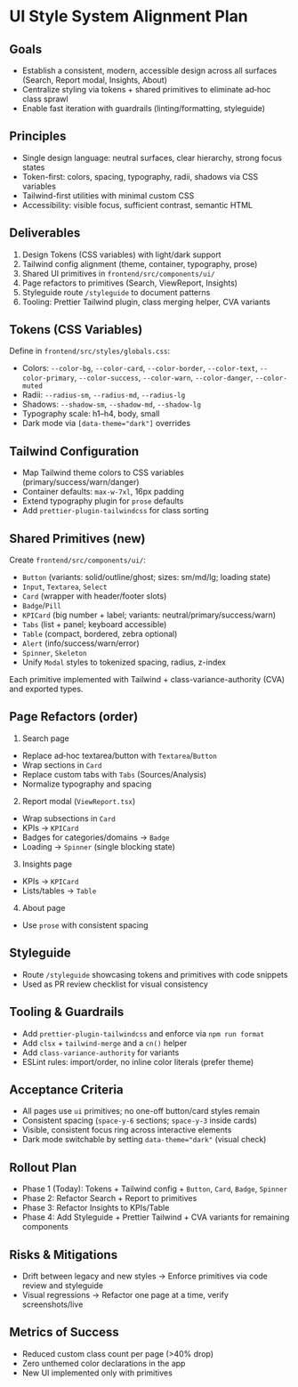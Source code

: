# UI Style System Alignment Plan

## Goals
- Establish a consistent, modern, accessible design across all surfaces (Search, Report modal, Insights, About)
- Centralize styling via tokens + shared primitives to eliminate ad‑hoc class sprawl
- Enable fast iteration with guardrails (linting/formatting, styleguide)

## Principles
- Single design language: neutral surfaces, clear hierarchy, strong focus states
- Token-first: colors, spacing, typography, radii, shadows via CSS variables
- Tailwind-first utilities with minimal custom CSS
- Accessibility: visible focus, sufficient contrast, semantic HTML

## Deliverables
1) Design Tokens (CSS variables) with light/dark support
2) Tailwind config alignment (theme, container, typography, prose)
3) Shared UI primitives in `frontend/src/components/ui/`
4) Page refactors to primitives (Search, ViewReport, Insights)
5) Styleguide route `/styleguide` to document patterns
6) Tooling: Prettier Tailwind plugin, class merging helper, CVA variants

## Tokens (CSS Variables)
Define in `frontend/src/styles/globals.css`:
- Colors: `--color-bg`, `--color-card`, `--color-border`, `--color-text`, `--color-primary`, `--color-success`, `--color-warn`, `--color-danger`, `--color-muted`
- Radii: `--radius-sm`, `--radius-md`, `--radius-lg`
- Shadows: `--shadow-sm`, `--shadow-md`, `--shadow-lg`
- Typography scale: h1–h4, body, small
- Dark mode via `[data-theme="dark"]` overrides

## Tailwind Configuration
- Map Tailwind theme colors to CSS variables (primary/success/warn/danger)
- Container defaults: `max-w-7xl`, 16px padding
- Extend typography plugin for `prose` defaults
- Add `prettier-plugin-tailwindcss` for class sorting

## Shared Primitives (new)
Create `frontend/src/components/ui/`:
- `Button` (variants: solid/outline/ghost; sizes: sm/md/lg; loading state)
- `Input`, `Textarea`, `Select`
- `Card` (wrapper with header/footer slots)
- `Badge`/`Pill`
- `KPICard` (big number + label; variants: neutral/primary/success/warn)
- `Tabs` (list + panel; keyboard accessible)
- `Table` (compact, bordered, zebra optional)
- `Alert` (info/success/warn/error)
- `Spinner`, `Skeleton`
- Unify `Modal` styles to tokenized spacing, radius, z-index

Each primitive implemented with Tailwind + class-variance-authority (CVA) and exported types.

## Page Refactors (order)
1) Search page
- Replace ad‑hoc textarea/button with `Textarea`/`Button`
- Wrap sections in `Card`
- Replace custom tabs with `Tabs` (Sources/Analysis)
- Normalize typography and spacing

2) Report modal (`ViewReport.tsx`)
- Wrap subsections in `Card`
- KPIs -> `KPICard`
- Badges for categories/domains -> `Badge`
- Loading -> `Spinner` (single blocking state)

3) Insights page
- KPIs -> `KPICard`
- Lists/tables -> `Table`

4) About page
- Use `prose` with consistent spacing

## Styleguide
- Route `/styleguide` showcasing tokens and primitives with code snippets
- Used as PR review checklist for visual consistency

## Tooling & Guardrails
- Add `prettier-plugin-tailwindcss` and enforce via `npm run format`
- Add `clsx` + `tailwind-merge` and a `cn()` helper
- Add `class-variance-authority` for variants
- ESLint rules: import/order, no inline color literals (prefer theme)

## Acceptance Criteria
- All pages use `ui` primitives; no one-off button/card styles remain
- Consistent spacing (`space-y-6` sections; `space-y-3` inside cards)
- Visible, consistent focus ring across interactive elements
- Dark mode switchable by setting `data-theme="dark"` (visual check)

## Rollout Plan
- Phase 1 (Today): Tokens + Tailwind config + `Button`, `Card`, `Badge`, `Spinner`
- Phase 2: Refactor Search + Report to primitives
- Phase 3: Refactor Insights to KPIs/Table
- Phase 4: Add Styleguide + Prettier Tailwind + CVA variants for remaining components

## Risks & Mitigations
- Drift between legacy and new styles → Enforce primitives via code review and styleguide
- Visual regressions → Refactor one page at a time, verify screenshots/live

## Metrics of Success
- Reduced custom class count per page (>40% drop)
- Zero unthemed color declarations in the app
- New UI implemented only with primitives

